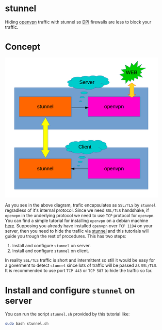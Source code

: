 # stunnel
Hiding [openvpn](https://en.wikipedia.org/wiki/OpenVPN) traffic with stunnel so [DPI](https://en.wikipedia.org/wiki/Deep_packet_inspection) firewalls are less to block your traffic.

# Concept

<img src="./assets/img/diagram.png">

As you see in the above diagram, trafic encapsulates as `SSL/TLS` by `stunnel` regradless of it's internal protocol. Since we need `SSL/TLS` handshake, if `openvpn` in the underlying protocol we need to use `TCP` protocol for `openvpn`.
You can find a simple tutorial for installing `openvpn` on a debian machine [here](https://github.com/Xaqron/openvpn).
Supposing you already have installed `openvpn` over `TCP 1194` on your server, then you need to hide the trafiic via [stunnel](https://www.stunnel.org) and this tutorials will guide you trough the rest of procedures.
This has two steps:
1) Install and configure `stunnel` on server.
2) Install and configure `stunnel` on client.

In reality `SSL/TLS` traffic is short and intermittent so still it would be easy for a goverment to detect `stunnel` since lots of traffic will be passed as `SSL/TLS`. It is recommended to use port `TCP 443` or `TCP 587` to hide the traffic so far.

# Install and configure `stunnel` on server

You can run the script `stunnel.sh` provided by this tutorial like:
```bash
sudo bash stunnel.sh
```

